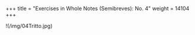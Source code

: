 +++
title = "Exercises in Whole Notes (Semibreves): No. 4"
weight = 14104
+++

!(/img/04Tritto.jpg)
